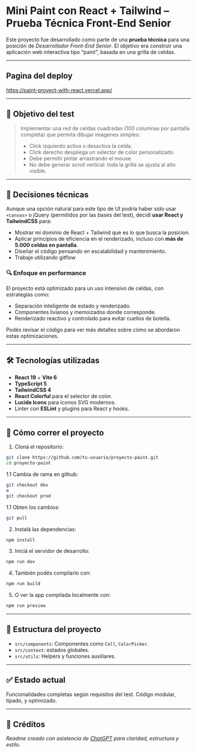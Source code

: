# Mini Paint con React + Tailwind – Prueba Técnica Front-End Senior

Este proyecto fue desarrollado como parte de una **prueba técnica** para una posición de _Desarrollador Front-End Senior_. El objetivo era construir una aplicación web interactiva tipo “paint”, basada en una grilla de celdas.

---
## Pagina del deploy

https://paint-proyect-with-react.vercel.app/

---

## 🎯 Objetivo del test

> Implementar una red de celdas cuadradas (100 columnas por pantalla completa) que permita dibujar imágenes simples:
>
> - Click izquierdo activa o desactiva la celda.
> - Click derecho despliega un selector de color personalizado.
> - Debe permitir pintar arrastrando el mouse.
> - No debe generar scroll vertical: toda la grilla se ajusta al alto visible.

---

## 🧠 Decisiones técnicas

Aunque una opción natural para este tipo de UI podría haber sido usar `<canvas>` o jQuery (permitidos por las bases del test), decidí **usar React y TailwindCSS** para:

- Mostrar mi dominio de React + Tailwind que es lo que busca la posicion.
- Aplicar principios de eficiencia en el renderizado, incluso con **más de 5.000 celdas en pantalla**.
- Diseñar el código pensando en escalabilidad y mantenimiento.
- Trabaje utilizando gitflow

### 🔍 Enfoque en performance

El proyecto está optimizado para un uso intensivo de celdas, con estrategias como:

- Separación inteligente de estado y renderizado.
- Componentes livianos y memoizados donde corresponde.
- Renderizado reactivo y controlado para evitar cuellos de botella.

Podés revisar el código para ver más detalles sobre cómo se abordaron estas optimizaciones.

---

## 🛠️ Tecnologías utilizadas

- **React 19** + **Vite 6**
- **TypeScript 5**
- **TailwindCSS 4**
- **React Colorful** para el selector de color.
- **Lucide Icons** para íconos SVG modernos.
- Linter con **ESLint** y plugins para React y hooks.

---

## 🚀 Cómo correr el proyecto

1. Cloná el repositorio:

```bash
git clone https://github.com/tu-usuario/proyecto-paint.git
cd proyecto-paint
```


  1.1 Cambia de rama en github:

```bash
git checkout dev
o
git checkout prod
```

 1.1 Obten los cambios:

```bash
git pull
```

2. Instalá las dependencias:

```bash
npm install
```

3. Iniciá el servidor de desarrollo:

```bash
npm run dev
```

4. También podés compilarlo con:

```bash
npm run build
```

5. O ver la app compilada localmente con:

```bash
npm run preview
```

---

## 📁 Estructura del proyecto

- `src/components`: Componentes como `Cell`, `ColorPicker`.
- `src/context`: estados globales.
- `src/utils`: Helpers y funciones auxiliares.

---

## ✅ Estado actual

Funcionalidades completas según requisitos del test. Código modular, tipado, y optimizado.

---

## 🤖 Créditos

_Readme creado con asistencia de [ChatGPT](https://chat.openai.com) para claridad, estructura y estilo._
